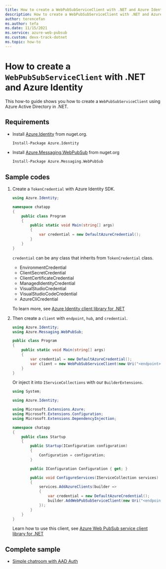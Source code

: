 ```yaml
---
title: How to create a WebPubSubServiceClient with .NET and Azure Identity
description: How to create a WebPubSubServiceClient with .NET and Azure Identity
author: terencefan
ms.author: tefa
ms.date: 11/15/2021
ms.service: azure-web-pubsub
ms.custom: devx-track-dotnet
ms.topic: how-to
---
```


# How to create a `WebPubSubServiceClient` with .NET and Azure Identity

This how-to guide shows you how to create a `WebPubSubServiceClient` using Azure Active Directory in .NET.

## Requirements

- Install [Azure.Identity](https://www.nuget.org/packages/Azure.Identity) from nuget.org.

  ```bash
  Install-Package Azure.Identity
  ```

- Install [Azure.Messaging.WebPubSub](https://www.nuget.org/packages/Azure.Messaging.WebPubSub) from nuget.org

  ```bash
  Install-Package Azure.Messaging.WebPubSub
  ```

## Sample codes

1. Create a `TokenCredential` with Azure Identity SDK.

   ```C#
   using Azure.Identity;

   namespace chatapp
   {
       public class Program
       {
           public static void Main(string[] args)
           {
               var credential = new DefaultAzureCredential();
           }
       }
   }
   ```

   `credential` can be any class that inherits from `TokenCredential` class.

   - EnvironmentCredential
   - ClientSecretCredential
   - ClientCertificateCredential
   - ManagedIdentityCredential
   - VisualStudioCredential
   - VisualStudioCodeCredential
   - AzureCliCredential

   To learn more, see [Azure Identity client library for .NET](/dotnet/api/overview/azure/identity-readme)

2. Then create a `client` with `endpoint`, `hub`, and `credential`.

   ```C#
   using Azure.Identity;
   using Azure.Messaging.WebPubSub;

   public class Program
   {
       public static void Main(string[] args)
       {
           var credential = new DefaultAzureCredential();
           var client = new WebPubSubServiceClient(new Uri("<endpoint>"), "<hub>", credential);
       }
   }
   ```

   Or inject it into `IServiceCollections` with our `BuilderExtensions`.

   ```C#
   using System;

   using Azure.Identity;

   using Microsoft.Extensions.Azure;
   using Microsoft.Extensions.Configuration;
   using Microsoft.Extensions.DependencyInjection;

   namespace chatapp
   {
       public class Startup
       {
           public Startup(IConfiguration configuration)
           {
               Configuration = configuration;
           }

           public IConfiguration Configuration { get; }

           public void ConfigureServices(IServiceCollection services)
           {
               services.AddAzureClients(builder =>
               {
                   var credential = new DefaultAzureCredential();
                   builder.AddWebPubSubServiceClient(new Uri("<endpoint>"), "<hub>", credential);
               });
           }
       }
   }
   ```

   Learn how to use this client, see [Azure Web PubSub service client library for .NET](/dotnet/api/overview/azure/messaging.webpubsub-readme)

## Complete sample

- [Simple chatroom with AAD Auth](https://github.com/Azure/azure-webpubsub/tree/main/samples/csharp/chatapp-aad)
